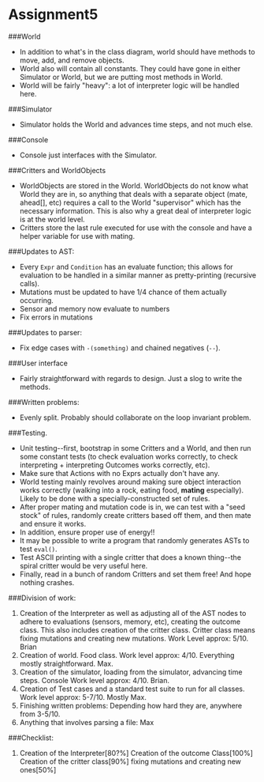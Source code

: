 # Assignment5
###World
* In addition to what's in the class diagram, world should have methods to move, add, and remove objects.
* World also will contain all constants.  They could have gone in either Simulator or World, but we are putting most methods in World.
* World will be fairly "heavy": a lot of interpreter logic will be handled here.

###Simulator
 - Simulator holds the World and advances time steps, and not much else.

###Console
 - Console just interfaces with the Simulator.

###Critters and WorldObjects
 - WorldObjects are stored in the World.  WorldObjects do not know what World they are in, so anything that deals with a separate object (mate, ahead[], etc) requires a call to the World "supervisor" which has the necessary information.  This is also why a great deal of interpreter logic is at the world level.
 - Critters store the last rule executed for use with the console and have a helper variable for use with mating.

###Updates to AST:
 - Every `Expr` and `Condition` has an evaluate function; this allows for evaluation to be handled in a similar manner as pretty-printing (recursive calls).
 - Mutations must be updated to have 1/4 chance of them actually occurring.
 - Sensor and memory now evaluate to numbers
 - Fix errors in mutations

###Updates to parser:
 - Fix edge cases with `-(something)` and chained negatives (`--`).

###User interface
 * Fairly straightforward with regards to design.  Just a slog to write the methods.

###Written problems:
* Evenly split.  Probably should collaborate on the loop invariant problem.


###Testing. 
* Unit testing--first, bootstrap in some Critters and a World, and then run some constant tests (to check evaluation works correctly, to check interpreting + interpreting Outcomes works correctly, etc).
* Make sure that Actions with no Exprs actually don't have any.
* World testing mainly revolves around making sure object interaction works correctly (walking into a rock, eating food, **mating** especially).  Likely to be done with a specially-constructed set of rules.
* After proper mating and mutation code is in, we can test with a "seed stock" of rules, randomly create critters based off them, and then mate and ensure it works.
* In addition, ensure proper use of energy!!
* It may be possible to write a program that randomly generates ASTs to test `eval()`.
* Test ASCII printing with a single critter that does a known thing--the spiral critter would be very useful here.
* Finally, read in a bunch of random Critters and set them free!  And hope nothing crashes.

###Division of work:
1. Creation of the Interpreter as well as adjusting all of the AST nodes to adhere to evaluations                        (sensors, memory, etc), creating the outcome class. This also includes creation of the critter class.                 Critter class means fixing mutations and creating new mutations. Work Level approx: 5/10. Brian
2. Creation of world. Food class. Work level approx: 4/10. Everything                 mostly straightforward.  Max.
3. Creation of the simulator, loading from the simulator, advancing time steps. Console
                Work level approx: 4/10.  Brian.
4. Creation of Test cases and a standard test suite to run for all classes. Work level approx: 5-7/10.  Mostly Max.
5. Finishing written problems: Depending how hard they are, anywhere from 3-5/10. 
6. Anything that involves parsing a file: Max

###Checklist:
1. Creation of the Interpreter[80?%]
   Creation of the outcome Class[100%]
   Creation of the critter class[90%]
   fixing mutations and creating new ones[50%]
